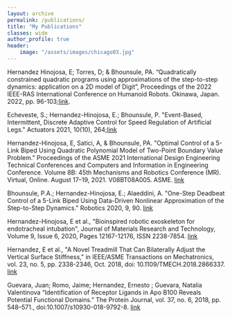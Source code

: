 ```yaml
---
layout: archive
permalink: /publications/
title: "My Publications"
classes: wide
author_profile: true
header:
    image: "/assets/images/chicago03.jpg"
---
```


Hernandez Hinojosa, E; Torres, D; & Bhounsule, PA. “Quadratically constrained quadratic programs using approximations of the step-to-step dynamics: application on a 2D model of Digit”, Proceedings of the 2022 IEEE-RAS International Conference on Humanoid Robots. Okinawa, Japan. 2022, pp. 96-103;[link](https://ieeexplore.ieee.org/document/10000251).

Echeveste, S.; Hernandez-Hinojosa, E.; Bhounsule, P. "Event-Based, Intermittent, Discrete Adaptive Control for Speed Regulation of Artificial Legs." Actuators 2021, 10(10), 264;[link](https://www.mdpi.com/2076-0825/10/10/264)

Hernandez-Hinojosa, E, Satici, A, & Bhounsule, PA. "Optimal Control of a 5-Link Biped Using Quadratic Polynomial Model of Two-Point Boundary Value Problem." Proceedings of the ASME 2021 International Design Engineering Technical Conferences and Computers and Information in Engineering Conference. Volume 8B: 45th Mechanisms and Robotics Conference (MR). Virtual, Online. August 17–19, 2021. V08BT08A005. ASME. [link](https://doi.org/10.1115/DETC2021-70733)

Bhounsule, P.A.; Hernandez-Hinojosa, E.; Alaeddini, A. "One-Step Deadbeat Control of a 5-Link Biped Using Data-Driven Nonlinear Approximation of the Step-to-Step Dynamics." Robotics 2020, 9, 90. [link](https://www.mdpi.com/2218-6581/9/4/90)

Hernandez-Hinojosa, E et al., "Bioinspired robotic exoskeleton for endotracheal intubation", Journal of Materials Research and Technology, Volume 9, Issue 6, 2020, Pages 12167-12176, ISSN 2238-7854. [link](http://www.sciencedirect.com/science/article/pii/S2238785420316781)

Hernandez, E et al., "A Novel Treadmill That Can Bilaterally Adjust the Vertical Surface Stiffness," in IEEE/ASME Transactions on Mechatronics, vol. 23, no. 5, pp. 2338-2346, Oct. 2018, doi: 10.1109/TMECH.2018.2866337. [link](https://ieeexplore.ieee.org/document/8440756)

Guevara, Juan; Romo, Jaime; Hernandez, Ernesto ; Guevara, Natalia Valentinova “Identification of Receptor Ligands in Apo B100 Reveals Potential Functional Domains.” The Protein Journal, vol. 37, no. 6, 2018, pp. 548–571., doi:10.1007/s10930-018-9792-8. [link](https://www.ncbi.nlm.nih.gov/pmc/articles/PMC6487889/)
